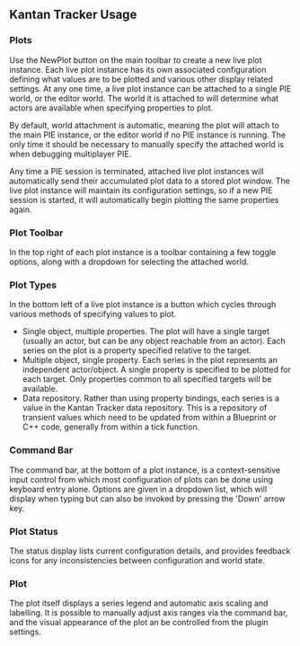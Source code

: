 ## Kantan Tracker Usage

### Plots
Use the NewPlot button on the main toolbar to create a new live plot instance. Each live plot instance has its own associated configuration defining what values are to be plotted and various other display related settings. At any one time, a live plot instance can be attached to a single PIE world, or the editor world. The world it is attached to will determine what actors are available when specifying properties to plot.

By default, world attachment is automatic, meaning the plot will attach to the main PIE instance, or the editor world if no PIE instance is running. The only time it should be necessary to manually specify the attached world is when debugging multiplayer PIE.

Any time a PIE session is terminated, attached live plot instances will automatically send their accumulated plot data to a stored plot window. The live plot instance will maintain its configuration settings, so if a new PIE session is started, it will automatically begin plotting the same properties again.

### Plot Toolbar
In the top right of each plot instance is a toolbar containing a few toggle options, along with a dropdown for selecting the attached world.

### Plot Types
In the bottom left of a live plot instance is a button which cycles through various methods of specifying values to plot.
- Single object, multiple properties.
The plot will have a single target (usually an actor, but can be any object reachable from an actor). Each series on the plot is a property specified relative to the target.
- Multiple object, single property.
Each series in the plot represents an independent actor/object. A single property is specified to be plotted for each target. Only properties common to all specified targets will be available.
- Data repository.
Rather than using property bindings, each series is a value in the Kantan Tracker data repository. This is a repository of transient values which need to be updated from within a Blueprint or C++ code, generally from within a tick function.

### Command Bar
The command bar, at the bottom of a plot instance, is a context-sensitive input control from which most configuration of plots can be done using keyboard entry alone. Options are given in a dropdown list, which will display when typing but can also be invoked by pressing the 'Down' arrow key.

### Plot Status
The status display lists current configuration details, and provides feedback icons for any inconsistencies between configuration and world state.

### Plot
The plot itself displays a series legend and automatic axis scaling and labelling. It is possible to manually adjust axis ranges via the command bar, and the visual appearance of the plot an be controlled from the plugin settings.
